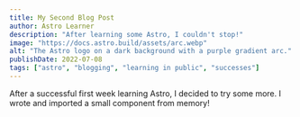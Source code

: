```yaml
---
title: My Second Blog Post
author: Astro Learner
description: "After learning some Astro, I couldn't stop!"
image: "https://docs.astro.build/assets/arc.webp"
alt: "The Astro logo on a dark background with a purple gradient arc."
publishDate: 2022-07-08
tags: ["astro", "blogging", "learning in public", "successes"]
---
```


After a successful first week learning Astro, I decided to try some more. I wrote and imported a small component from memory!
